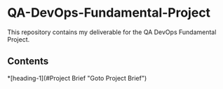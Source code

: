 # QA-DevOps-Fundamental-Project
This repository contains my deliverable for the QA DevOps Fundamental Project.

## Contents
*[heading-1](#Project Brief "Goto Project Brief")
